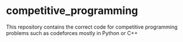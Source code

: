 # competitive_programming
This repository contains the correct code for competitive programming problems such as codeforces mostly in Python or C++
